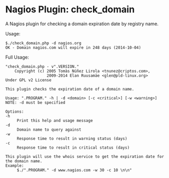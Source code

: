 Nagios Plugin: check_domain
============================

A Nagios plugin for checking a domain expiration date by registry name.

Usage:

	$./check_domain.php -d nagios.org
	OK - Domain nagios.com will expire in 248 days (2014-10-04)


Full Usage:

	"check_domain.php - v".VERSION."
        Copyright (c) 2005 Tomàs Núñez Lirola <tnunez@criptos.com>, 
                      2009-2014 Elan Ruusamäe <glen@pld-linux.org>
	Under GPL v2 License

	This plugin checks the expiration date of a domain name.

	Usage: ".PROGRAM." -h | -d <domain> [-c <critical>] [-w <warning>]
	NOTE: -d must be specified

	Options:
	-h
	     Print this help and usage message
	-d
	     Domain name to query against
	-w
	     Response time to result in warning status (days)
	-c
	     Response time to result in critical status (days)

	This plugin will use the whois service to get the expiration date for the domain name.
	Example:
	     $./".PROGRAM." -d www.nagios.com -w 30 -c 10 \n\n"